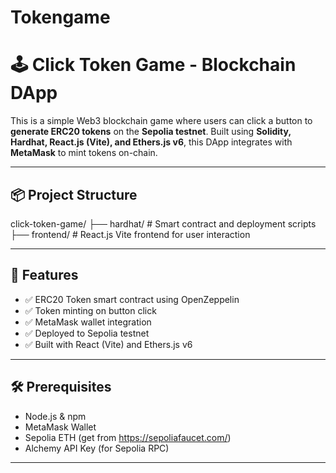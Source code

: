 # Tokengame
# 🕹️ Click Token Game - Blockchain DApp

This is a simple Web3 blockchain game where users can click a button to **generate ERC20 tokens** on the **Sepolia testnet**. Built using **Solidity, Hardhat, React.js (Vite), and Ethers.js v6**, this DApp integrates with **MetaMask** to mint tokens on-chain.

---

## 📦 Project Structure

click-token-game/
├── hardhat/ # Smart contract and deployment scripts
├── frontend/ # React.js Vite frontend for user interaction


---

## 🚀 Features

- ✅ ERC20 Token smart contract using OpenZeppelin
- ✅ Token minting on button click
- ✅ MetaMask wallet integration
- ✅ Deployed to Sepolia testnet
- ✅ Built with React (Vite) and Ethers.js v6

---

## 🛠️ Prerequisites

- Node.js & npm
- MetaMask Wallet
- Sepolia ETH (get from https://sepoliafaucet.com/)
- Alchemy API Key (for Sepolia RPC)

---



